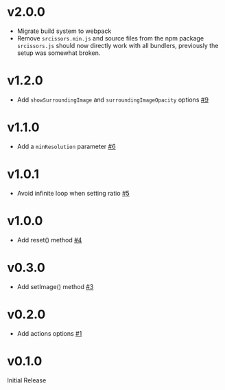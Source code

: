 # v2.0.0
- Migrate build system to webpack
- Remove `srcissors.min.js` and source files from the npm package
  `srcissors.js` should now directly work with all bundlers, previously the setup was somewhat broken.

# v1.2.0

- Add `showSurroundingImage` and `surroundingImageOpacity` options [#9](https://github.com/livingdocsIO/srcissors/pull/9)

# v1.1.0

- Add a `minResolution` parameter [#6](https://github.com/livingdocsIO/srcissors/pull/6)

# v1.0.1

- Avoid infinite loop when setting ratio [#5](https://github.com/livingdocsIO/srcissors/pull/5)

# v1.0.0

- Add reset() method [#4](https://github.com/livingdocsIO/srcissors/pull/4)

# v0.3.0

- Add setImage() method [#3](https://github.com/livingdocsIO/srcissors/pull/3)

# v0.2.0

- Add actions options [#1](https://github.com/livingdocsIO/srcissors/pull/1)

# v0.1.0

Initial Release
